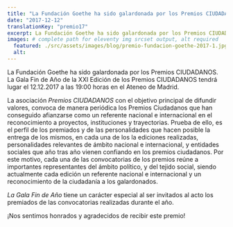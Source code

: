 ```yaml
---
title: "La Fundación Goethe ha sido galardonada por los Premios CIUDADANOS"
date: "2017-12-12"
translationKey: "premio17"
excerpt: La Fundación Goethe ha sido galardonada por los Premios CIUDADANOS.
images: # complete path for eleventy img srcset output, alt required
  featured: ./src/assets/images/blog/premio-fundacion-goethe-2017-1.jpg
  alt:
---
```


La Fundación Goethe ha sido galardonada por los Premios CIUDADANOS. La Gala Fin de Año de la XXI Edición de los Premios CIUDADANOS tendrá lugar el 12.12.2017 a las 19:00 horas en el Ateneo de Madrid.

La asociación _Premios CIUDADANOS_ con el objetivo principal de difundir valores, convoca de manera periódica los Premios Ciudadanos que han conseguido afianzarse como un referente nacional e internacional en el reconocimiento a proyectos, instituciones y trayectorias. Prueba de ello, es el perfil de los premiados y de las personalidades que hacen posible la entrega de los mismos, en cada una de los la ediciones realizadas, personalidades relevantes de ámbito nacional e internacional, y entidades sociales que año tras año vienen confiando en los premios ciudadanos. Por este motivo, cada una de las convocatorias de los premios reúne a importantes representantes del ámbito político, y del tejido social, siendo actualmente cada edición un referente nacional e internacional y un reconocimiento de la ciudadanía a los galardonados.

_La Gala Fin de Año_ tiene un carácter especial al ser invitados al acto los premiados de las convocatorias realizadas durante el año.

¡Nos sentimos honrados y agradecidos de recibir este premio!
